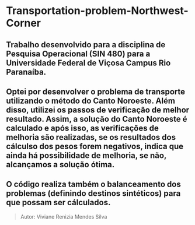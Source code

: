 # Transportation-problem-Northwest-Corner

## Trabalho desenvolvido para a disciplina de Pesquisa Operacional (SIN 480) para a Universidade Federal de Viçosa Campus Rio Paranaíba. 

## Optei por desenvolver o problema de transporte utilizando o método do Canto Noroeste. Além disso, utilizei os passos de verificação de melhor resultado. Assim, a solução do Canto Noroeste é calculado e após isso, as verificações de melhoria são realizadas, se os resultados dos cálculso dos pesos forem negativos, indica que ainda há possibilidade de melhoria, se não, alcançamos a solução ótima. 

## O código realiza também o balanceamento dos problemas (definindo destinos sintéticos) para que possam ser cálculados.


> Autor: Viviane Renizia Mendes Silva
